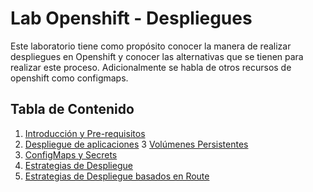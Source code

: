 # Lab Openshift - Despliegues

Este laboratorio tiene como propósito conocer la manera de realizar despliegues en Openshift 
y conocer las alternativas que se tienen para realizar este proceso. Adicionalmente se habla de otros recursos de openshift como configmaps.

## Tabla de Contenido

1. [Introducción y Pre-requisitos](labs/01-introduccion.md)
2. [Despliegue de aplicaciones](labs/02-despliegue.md)
3  [Volúmenes Persistentes]()
4. [ConfigMaps y Secrets](labs/04.config_maps.md)
5. [Estrategias de Despliegue]()
6. [Estrategias de Despliegue basados en Route]()




